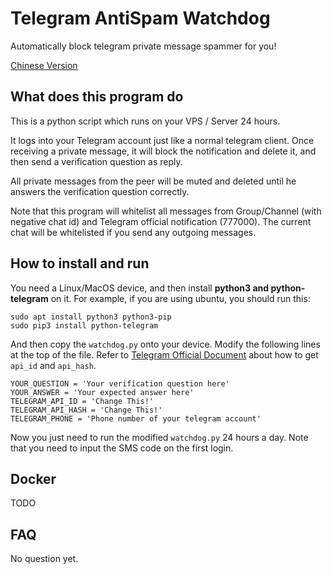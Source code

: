 # Telegram AntiSpam Watchdog

Automatically block telegram private message spammer for you!

[Chinese Version](README.md)

## What does this program do

This is a python script which runs on your VPS / Server 24 hours.

It logs into your Telegram account just like a normal telegram client. Once receiving a private message, it will block the notification and delete it, and then send a verification question as reply.

All private messages from the peer will be muted and deleted until he answers the verification question correctly.

Note that this program will whitelist all messages from Group/Channel (with negative chat id) and Telegram official notification (777000). The current chat will be whitelisted if you send any outgoing messages.

## How to install and run

You need a Linux/MacOS device, and then install **python3 and python-telegram** on it. For example, if you are using ubuntu, you should run this:

```
sudo apt install python3 python3-pip
sudo pip3 install python-telegram
```

And then copy the `watchdog.py` onto your device. Modify the following lines at the top of the file. Refer to [Telegram Official Document](https://core.telegram.org/api/obtaining_api_id#obtaining-api-id) about how to get `api_id` and `api_hash`.

```
YOUR_QUESTION = 'Your verification question here'
YOUR_ANSWER = 'Your expected answer here'
TELEGRAM_API_ID = 'Change This!'
TELEGRAM_API_HASH = 'Change This!'
TELEGRAM_PHONE = 'Phone number of your telegram account'
```

Now you just need to run the modified `watchdog.py` 24 hours a day. Note that you need to input the SMS code on the first login.

## Docker

TODO

## FAQ

No question yet.

